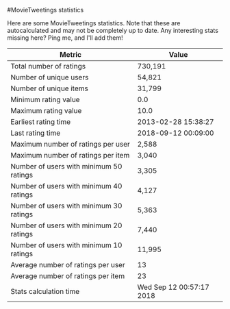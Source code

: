 #MovieTweetings statistics

Here are some MovieTweetings statistics. Note that these are autocalculated and may not be completely up to date. Any interesting stats missing here? Ping me, and I'll add them!

Metric | Value
--- | ---
Total number of ratings                 | 730,191
Number of unique users                  | 54,821
Number of unique items                  | 31,799
Minimum rating value                    | 0.0
Maximum rating value                    | 10.0
Earliest rating time                    | 2013-02-28 15:38:27
Last rating time                        | 2018-09-12 00:09:00
Maximum number of ratings per user      | 2,588
Maximum number of ratings per item      | 3,040
Number of users with minimum 50 ratings | 3,305
Number of users with minimum 40 ratings | 4,127
Number of users with minimum 30 ratings | 5,363
Number of users with minimum 20 ratings | 7,440
Number of users with minimum 10 ratings | 11,995
Average number of ratings per user      | 13
Average number of ratings per item      | 23
Stats calculation time                  | Wed Sep 12 00:57:17 2018

